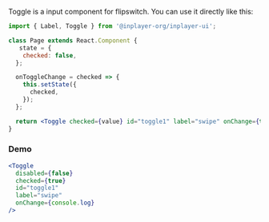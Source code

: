 Toggle is a input component for flipswitch. You can use it directly like this:

```jsx static
import { Label, Toggle } from '@inplayer-org/inplayer-ui';

class Page extends React.Component {
   state = {
    checked: false,
  };

  onToggleChange = checked => {
    this.setState({
      checked,
    });
  };

  return <Toggle checked={value} id="toggle1" label="swipe" onChange={this.onToggleChange} />
}
```

### Demo

```jsx
<Toggle
  disabled={false}
  checked={true}
  id="toggle1"
  label="swipe"
  onChange={console.log}
/>
```
